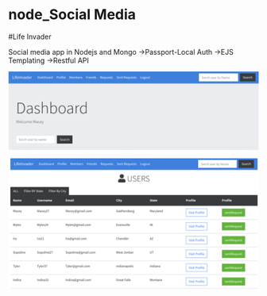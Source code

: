 # node_Social Media
#Life Invader

Social media app in Nodejs and Mongo 
->Passport-Local Auth
->EJS Templating
->Restful API

![dash](/ss/dashboard.png)      
    
![members](/ss/members.png)         
   
    




